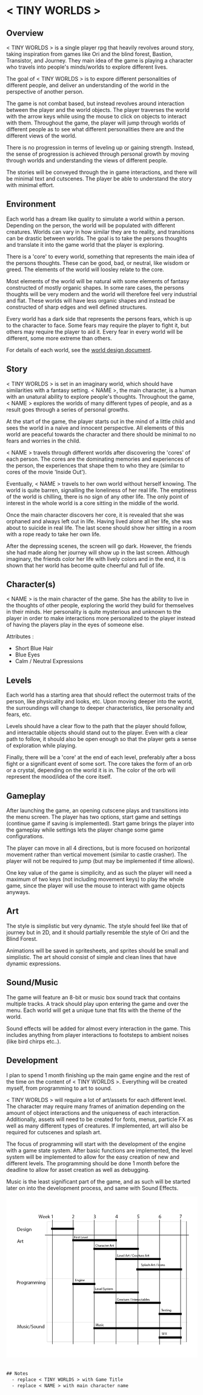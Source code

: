# < TINY WORLDS >

## Overview

< TINY WORLDS > is a single player rpg that heavily revolves around story, taking inspiration from 
games like Ori and the blind forest, Bastion, Transistor, and Journey. They main idea of the game 
is playing a character who travels into people's minds/worlds to explore different lives.

The goal of < TINY WORLDS > is to expore different personalities of different people, and deliver
an understanding of the world in the perspective of another person. 

The game is not combat based, but instead revolves around interaction between the player and the 
world objects. The player traverses the world with the arrow keys while using the mouse to click on
objects to interact with them. Throughout the game, the player will jump through worlds of different
people as to see what different personalities there are and the different views of the world. 

There is no progression in terms of leveling up or gaining strength. Instead, the sense of progression 
is achieved through personal growth by moving through worlds and understanding the views of different 
people. 

The stories will be conveyed through the in game interactions, and there will be minimal text and
cutscenes. The player be able to understand the story with minimal effort.

## Environment

Each world has a dream like quality to simulate a world within a person. Depending on the person, the
world will be populated with different creatures. Worlds can vary in how similar they are to reality, 
and transitions can be drastic between worlds. The goal is to take the persons thoughts and translate
it into the game world that the player is exploring. 

There is a 'core' to every world, something that represents the main idea of the persons thoughts. These
can be good, bad, or neutral, like wisdom or greed. The elements of the world will loosley relate to 
the core. 

Most elements of the world will be natural with some elements of fantasy constructed of mostly organic
shapes. In some rare cases, the persons thoughts will be very modern and the world will therefore feel
very industrial and flat. These worlds will have less organic shapes and instead be constructed of sharp
edges and well defined structures. 

Every world has a dark side that represents the persons fears, which is up to the character to face. Some
fears may require the player to fight it, but others may require the player to aid it. Every fear in 
every world will be different, some more extreme than others. 

For details of each world, see the [world design document](https://github.com/ianw3214/TinyWorlds/blob/master/Design/worlds.md).

## Story 

< TINY WORLDS > is set in an imaginary world, which should have similarities with a fantasy setting.
< NAME >, the main character, is a human with an unatural ability to explore people's thoughts. 
Throughout the game, < NAME > explores the worlds of many different types of people, and as a result
goes through a series of personal growths. 

At the start of the game, the player starts out in the mind of a little child and sees the world in 
a naive and innocent perspective. All elements of this world are peaceful towards the character and 
there should be minimal to no fears and worries in the child. 

< NAME > travels through different worlds after discovering the 'cores' of each person. The cores are 
the	dominating memories and experiences of the person, the experiences that shape them to who they are 
(similar to cores of the movie 'Inside Out'). 

Eventually, < NAME > travels to her own world without herself knowing. The world is quite barren, 
signalling the loneliness of her real life. The emptiness of the world is chilling, there is no sign 
of any other life. The only point of interest in the whole world is a core sitting in the middle of the
world. 

Once the main character discovers her core, it is revealed that she was orphaned and always left out 
in life. Having lived alone all her life, she was about to suicide in real life. The last scene should
show her sitting in a room with a rope ready to take her own life. 

After the depressing scenes, the screen will go dark. However, the friends she had made along her 
journey will show up in the last screen. Although imaginary, the friends color her life with lively
colors and in the end, it is shown that her world has become quite cheerful and full of life.

## Character(s)

< NAME > is the main character of the game. She has the ability to live in the thoughts of other
people, exploring the world they build for themselves in their minds. Her personality is quite mysterious
and unknown to the player in order to make interactions more personalized to the player instead of 
having the players play in the eyes of someone else. 

Attributes :
  - Short Blue Hair
  - Blue Eyes
  - Calm / Neutral Expressions

## Levels

Each world has a starting area that should reflect the outermost traits of the person, like physicality
and looks, etc. Upon moving deeper into the world, the surroundings will change to deeper characteristics,
like personality and fears, etc. 

Levels should have a clear flow to the path that the player should follow, and interactable objects should
stand out to the player. Even with a clear path to follow, it should also be open enough so that the 
player gets a sense of exploration while playing. 

Finally, there will be a 'core' at the end of each level, preferably after a boss fight or a significant
event of some sort. The core takes the form of an orb or a crystal, depending on the world it is in. The
color of the orb will represent the mood/idea of the core itself.

## Gameplay

After launching the game, an opening cutscene plays and transitions into the menu screen. The player has
two options, start game and settings (continue game if saving is implemented). Start game brings the 
player into the gameplay while settings lets the player change some game configurations.

The player can move in all 4 directions, but is more focused on horizontal movement rather than vertical 
movement (similar to castle crasher). The player will not be required to jump (but may be implemented if
time allows). 

One key value of the game is simplicity, and as such the player will need a maximum of two keys (not 
including movement keys) to play the whole game, since the player will use the mouse to interact with
game objects anyways. 

## Art

The style is simplistic but very dynamic. The style should feel like that of journey but in 2D, and it
should partially resemble the style of Ori and the Blind Forest. 

Animations will be saved in spritesheets, and sprites should be small and simplistic. The art should 
consist of simple and clean lines that have dynamic expressions. 

## Sound/Music 

The game will feature an 8-bit or music box sound track that contains multiple tracks. A track should play 
upon entering the game and over the menu. Each world will get a unique tune that fits with the theme
of the world. 

Sound effects will be added for almost every interaction in the game. This includes anything from player
interactions to footsteps to ambient noises (like bird chirps etc..).

## Development

I plan to spend 1 month finishing up the main game engine and the rest of the time on the content of 
< TINY WORLDS >. Everything will be created myself, from programming to art to sound.

< TINY WORLDS > will require a lot of art/assets for each different level. The character may require many
frames of animation depending on the amount of object interactions and the uniqueness of each interaction. 
Additionally, assets will need to be created for fonts, menus, particle FX as well as many different
types of creatures. If implemented, art will also be required for cutscenes and splash art.

The focus of programming will start with the development of the engine with a game state system. After
basic functions are implemented, the level system will be implemented to allow for the easy creation
of new and different levels. The programming should be done 1 month before the deadline to allow
for asset creation as well as debugging.

Music is the least significant part of the game, and as such will be started later on into the development
process, and same with Sound Effects.

![Development Cycle](https://github.com/ianw3214/TinyWorlds/blob/master/Design/DevCycle.png)

~~~

## Notes
  - replace < TINY WORLDS > with Game Title
  - replace < NAME > with main character name